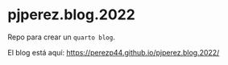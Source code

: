 # pjperez.blog.2022

Repo para crear un `quarto blog`.

El blog está aquí: <https://perezp44.github.io/pjperez.blog.2022/>